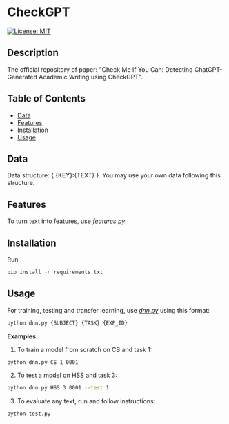 # CheckGPT

[![License: MIT](https://img.shields.io/badge/License-MIT-yellow.svg)](https://opensource.org/licenses/MIT)

## Description

The official repository of paper: "Check Me If You Can: Detecting ChatGPT-Generated Academic Writing using CheckGPT".

## Table of Contents

- [Data](#data)
- [Features](#features)
- [Installation](#installation)
- [Usage](#usage)

## Data
Data structure: { {KEY}:{TEXT} }. You may use your own data following this structure.

## Features
To turn text into features, use [*features.py*](CheckGPT/features.py).

## Installation
Run
```bash
pip install -r requirements.txt
```

## Usage
For training, testing and transfer learning, use [*dnn.py*](CheckGPT/dnn.py) using this format:
```bash
python dnn.py {SUBJECT} {TASK} {EXP_ID} 
```

**Examples:**
1. To train a model from scratch on CS and task 1:
```bash
python dnn.py CS 1 0001 
```

2. To test a model on HSS and task 3:
```bash
python dnn.py HSS 3 0001 --test 1
```

3. To evaluate any text, run and follow instructions:
```bash
python test.py
```



